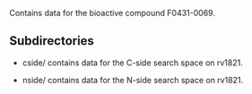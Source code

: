 Contains data for the bioactive compound F0431-0069.

## Subdirectories

- cside/ contains data for the C-side search space on rv1821.

- nside/ contains data for the N-side search space on rv1821.

